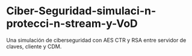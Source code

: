 # Ciber-Seguridad-simulaci-n-protecci-n-stream-y-VoD
Una simulación de ciberseguridad con AES CTR y RSA entre servidor de claves, cliente y CDM.
